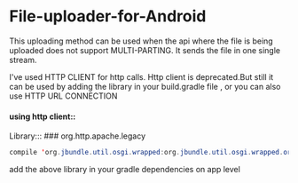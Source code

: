 # File-uploader-for-Android
This uploading method can be used when the api where the file is being uploaded does not support MULTI-PARTING.
It sends the file in one single stream.

I've used HTTP CLIENT for http calls. Http client is deprecated.But still it can be used by adding the library in your build.gradle file , or you can also use HTTP URL CONNECTION
#### using http client::
Library::: ### org.http.apache.legacy

```java
compile 'org.jbundle.util.osgi.wrapped:org.jbundle.util.osgi.wrapped.org.apache.http.client:4.1.2'
```
add the above library in your gradle dependencies on app level
